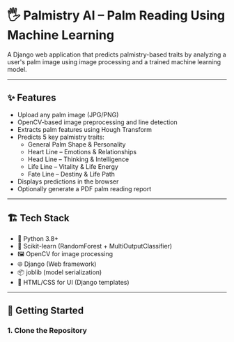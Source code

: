 # 🖐️ Palmistry AI – Palm Reading Using Machine Learning

A Django web application that predicts palmistry-based traits by analyzing a user's palm image using image processing and a trained machine learning model.

---

## ✨ Features

- Upload any palm image (JPG/PNG)
- OpenCV-based image preprocessing and line detection
- Extracts palm features using Hough Transform
- Predicts 5 key palmistry traits:
  - General Palm Shape & Personality
  - Heart Line – Emotions & Relationships
  - Head Line – Thinking & Intelligence
  - Life Line – Vitality & Life Energy
  - Fate Line – Destiny & Life Path
- Displays predictions in the browser
- Optionally generate a PDF palm reading report

---

## 🏗️ Tech Stack

- 🐍 Python 3.8+
- 🧠 Scikit-learn (RandomForest + MultiOutputClassifier)
- 🖼️ OpenCV for image processing
- 🌐 Django (Web framework)
- 📦 joblib (model serialization)
- 📝 HTML/CSS for UI (Django templates)

---

## 🚀 Getting Started

### 1. Clone the Repository
